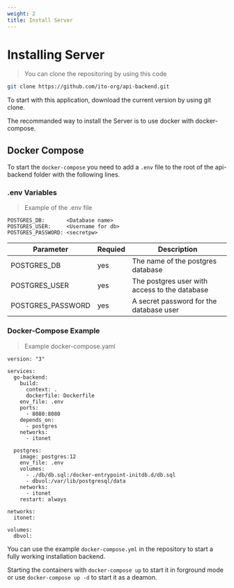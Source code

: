 ```yaml
---
weight: 2
title: Install Server
---
```


# Installing Server

> You can clone the repositoring by using this code

```bash
git clone https://github.com/ito-org/api-backend.git
```

To start with this application, download the current version by using git clone.

The recommanded way to install the Server is to use docker with docker-compose.

## Docker Compose

To start the ``docker-compose`` you need to add a ``.env`` file to the root of the api-backend folder with the following lines.


### .env Variables

> Example of the .env file

```
POSTGRES_DB:       <Database name>
POSTGRES_USER:     <Username for db>
POSTGRES_PASSWORD: <secretpw>
```

Parameter | Requied | Description
--------- | ------- | -----------
POSTGRES_DB | yes | The name of the postgres database
POSTGRES_USER | yes | The postgres user with access to the database
POSTGRES_PASSWORD | yes | A secret password for the database user

### Docker-Compose Example

> Example docker-compose.yaml

```docker
version: "3"

services:
  go-backend:
    build:
      context: .
      dockerfile: Dockerfile
    env_file: .env
    ports:
      - 8080:8080
    depends_on:
      - postgres
    networks:
      - itonet
    
  postgres:
    image: postgres:12
    env_file: .env
    volumes:
      - ./db/db.sql:/docker-entrypoint-initdb.d/db.sql
      - dbvol:/var/lib/postgresql/data
    networks:
      - itonet
    restart: always
  
networks:
  itonet:

volumes:
  dbvol:
```

You can use the example ``docker-compose.yml`` in the repository to start a fully working installation backend.

Starting the containers with ``docker-compose up`` to start it in forground mode or use ``docker-compose up -d`` to start it as a deamon. 